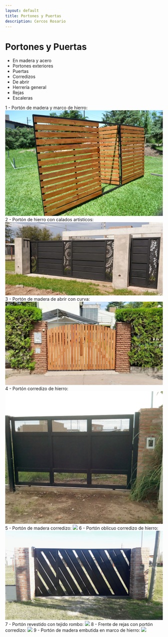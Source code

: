 ```yaml
---
layout: default
title: Portones y Puertas
description: Cercos Rosario
---
```


# Portones y Puertas

* En madera y acero
* Portones exteriores
* Puertas 
* Corredizos
* De abrir
* Herrería general
* Rejas
* Escaleras

1 - Portón de madera y marco de hierro:
<img src="./assets/images/portones/porton1.jpeg" loading="lazy" class="full-width-image" />
2 - Portón de hierro con calados artísticos:
<img src="./assets/images/portones/porton2.jpg" loading="lazy" class="full-width-image" />
3 - Portón de madera de abrir con curva:
<img src="./assets/images/portones/porton3.jpg" loading="lazy" class="full-width-image" />
4 - Portón corredizo de hierro:
<img src="./assets/images/portones/porton4.jpg" loading="lazy" class="full-width-image" />
5 - Portón de madera corredizo:
<img src="./assets/images/portones/porton5.jpg" loading="lazy" class="full-width-image" />
6 - Portón oblicuo corredizo de hierro:
<img src="./assets/images/portones/porton6.jpg" loading="lazy" class="full-width-image" />
7 - Portón revestido con tejido rombo:
<img src="./assets/images/portones/porton7.jpg" loading="lazy" class="full-width-image" />
8 - Frente de rejas con portón corredizo:
<img src="./assets/images/portones/porton8.jpg" loading="lazy" class="full-width-image" />
9 - Portón de madera embutida en marco de hierro:
<img src="./assets/images/portones/porton9.jpg" loading="lazy" class="full-width-image" />

